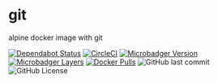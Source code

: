 # git
alpine docker image with git

[![Dependabot Status](https://api.dependabot.com/badges/status?host=github&repo=gofunky/git)](https://dependabot.com)
[![CircleCI](https://circleci.com/gh/gofunky/git/tree/master.svg?style=shield)](https://circleci.com/gh/gofunky/git/tree/master)
[![Microbadger Version](https://images.microbadger.com/badges/version/gofunky/git.svg)](https://microbadger.com/images/gofunky/git "Docker Version")
[![Microbadger Layers](https://images.microbadger.com/badges/image/gofunky/git.svg)](https://microbadger.com/images/gofunky/git "Docker Layers")
[![Docker Pulls](https://img.shields.io/docker/pulls/gofunky/git.svg)](https://hub.docker.com/r/gofunky/git)
![GitHub last commit](https://img.shields.io/github/last-commit/gofunky/git.svg)
![GitHub License](https://img.shields.io/github/license/gofunky/git.svg)
